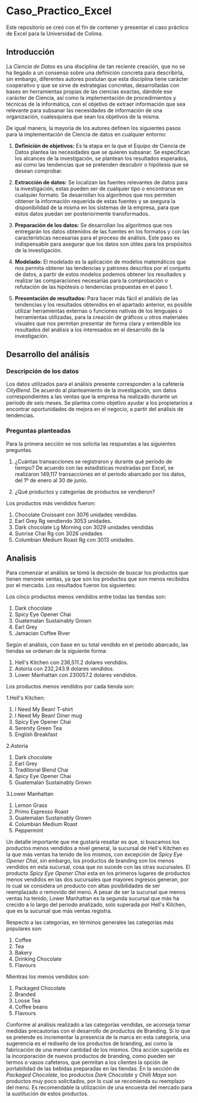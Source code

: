 # Caso_Practico_Excel

Este repositorio se creó con el fin de contener y presentar el caso práctico de Excel para la Universidad de Colima.

## Introducción
La *Ciencia de Datos* es una disciplina de tan reciente creación, que no se ha llegado a un consenso sobre una definición concreta para describirla, sin embargo, diferentes autores postulan que esta disciplina tiene carácter cooperativo y que se sirve de estrategias concretas, desarrolladas con bases en herramientas propias de las ciencias exactas, dándole ese carácter de Ciencia, así como la implementación de procedimientos y técnicas de la informática, con el objetivo de extraer información que sea relevante para subsanar las necesidades de información de una organización, cualesquiera que sean los objetivos de la misma.

De igual manera, la mayoría de los autores definen los siguientes pasos para la implementación de Ciencia de datos en cualquier entorno:

1. **Definición de objetivos:** Es la etapa en la que el Equipo de Ciencia de Datos plantea las necesidades que se quieren subsanar. Se especifican los alcances de la investigación, se plantean los resultados esperados, así como las tendencias que se pretenden descubrir o hipótesis que se desean comprobar.

2. **Extracción de datos:** Se localizan las fuentes relevantes de datos para la investigación, estas pueden ser de cualquier tipo o encontrarse en cualquier formato. Se desarrollan los algoritmos que nos permiten obtener la información requerida de estas fuentes y se asegura la disponibilidad de la misma en los sistemas de la empresa, para que estos datos puedan ser posteriormente transformados.

3. **Preparación de los datos:** Se desarrollan los algoritmos que nos entregarán los datos obtenidos de las fuentes en los formatos y con las características necesarias para el proceso de análisis. Este paso es indispensable para asegurar que los datos son útiles para los propósitos de la investigación. 

4. **Modelado:** El modelado es la aplicación de modelos matemáticos que nos permita obtener las tendencias y patrones descritos por el conjunto de datos, a partir de estos modelos podemos obtener los resultados y realizar las comparaciones necesarias para la comprobación o refutación de las hipótesis o tendencias propuestas en el paso 1.

5. **Presentación de resultados:** Para hacer más fácil el análisis de las tendencias y los resultados obtenidos en el apartado anterior, es posible utilizar herramientas externas o funciones nativas de los lenguajes o herramientas utilizadas, para la creación de gráficos u otros materiales visuales que nos permitan presentar de forma clara y entendible los resultados del análisis a los interesados en el desarrollo de la investigación. 

## Desarrollo del análisis

### Descripción de los datos
Los datos utilizados para el análisis presente corresponden a la cafetería *CityBlend*. De acuerdo al planteamiento de la investigación, son datos correspondientes a las ventas que la empresa ha realizado durante un periodo de seis meses. Se plantea como objetivo ayudar a los propietarios a encontrar oportunidades de mejora en el negocio, a partir del análisis de tendencias. 

### Preguntas planteadas
Para la primera sección se nos solicita las respuestas a las siguientes preguntas.

1. ¿Cuántas transacciones se registraron y durante qué período de tiempo?
   De acuerdo con las estadísticas mostradas por Excel, se realizaron 149,117 transacciones en el periodo abarcado por los datos, del 1º de enero al 30 de junio.
   
2. ¿Qué productos y categorías de productos se vendieron? 

Los productos más vendidos fueron:

  1. Chocolate Croissant con 3076 unidades vendidas.
  2. Earl Grey Rg  vendiendo 3053 unidades.
  3. Dark chocolate Lg   Morning con 3029 unidades vendidas
  4. Sunrise Chai Rg con 3026 unidades
  5. Columbian Medium Roast Rg con 3013 unidades.

## Analisis

Para comenzar el análisis se tomó la decisión de buscar los productos que tienen menores ventas, ya que son los productos que son menos recibidos por el mercado. Los resultados fueron los siguientes:

Los cinco productos menos vendidos entre todas las tiendas son:
1. Dark chocolate
2. Spicy Eye Opener Chai
3. Guatemalan Sustainably Grown
4. Earl Grey
5. Jamacian Coffee River

Según el análisis, con base en su total vendido en el periodo abarcado, las tiendas se ordenan de la siguiente forma:
1. Hell's Kitchen con 236,511.2 dolares vendidos.
2. Astoria con 232,243.9 dolares vendidos.
3. Lower Manhattan con 230057.2 dolares vendidos.

Los productos menos vendidos por cada tienda son:

1.Hell's Kitchen:
   1. I Need My Bean! T-shirt 
   2. I Need My Bean! Diner mug     
   3. Spicy Eye Opener Chai        
   4. Serenity Green Tea
   5. English Breakfast

2.Astoria
   1. Dark chocolate
   2. Earl Grey
   3. Traditional Blend Chai
   4. Spicy Eye Opener Chai
   5. Guatemalan Sustainably Grown

3.Lower Manhattan
   1. Lemon Grass
   2. Primo Espresso Roast
   3. Guatemalan Sustainably Grown
   4. Columbian Medium Roast
   5. Peppermint

Un detalle importante que me gustaría resaltar es que, si buscamos los productos menos vendidos a nivel general, la sucursal de Hell's Kitchen es la que más ventas ha tenido de los mismos, con excepción de *Spicy Eye Opener Chai*, sin embargo, los productos de branding son los menos vendidos en esta sucursal, cosa que no sucede con las otras sucursales. El producto *Spicy Eye Opener Chai* esta en los primeros lugares de productos menos vendidos en las dos sucursales que mayores ingresos generan, por lo cual se considera un producto con altas posibilidades de ser reemplazado o removido del menú. A pesar de ser la sucursal que menos ventas ha tenido,  Lower Manhattan es la segunda sucursal que màs ha crecido a lo largo del periodo analizado, solo superada por Hell's Kitchen, que es la sucursal que más ventas registra. 

Respecto a las categorias, en términos generales las categorías más populares son: 
   1. Coffee
   2. Tea
   3. Bakery
   4. Drinking Chocolate
   5. Flavours

Mientras los menos vendidos son:
   1. Packaged Chocolate
   2. Branded
   3. Loose Tea
   4. Coffee beans
   5. Flavours


Conforme al análisis realizado a las categorías vendidas, se aconseja tomar medidas precautorias con el desarrollo de productos de Branding. Si lo que se pretende es incrementar la presencia de la marca en esta categoría, una sugerencia es el rediseño de los productos de branding, así como la fabricación de una menor cantidad de los mismos. Otra acción sugerida es la incorporación de nuevos productos de branding, como pueden ser termos o vasos cafeteros, que permitan a los clientes la opción de portabilidad de las bebidas preparadas en las tiendas. En la sección de *Packaged Chocolate*, los productos *Dark Chocolate* y *Chilli Maya* son productos muy poco solicitados, por lo cual se recomienda su reemplazo del menú. Es recomendable la utilización de una encuesta del mercado para la sustitución de estos productos.








    





